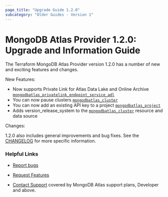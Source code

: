 ```yaml
---
page_title: "Upgrade Guide 1.2.0"
subcategory: "Older Guides - Version 1"
---
```


# MongoDB Atlas Provider 1.2.0: Upgrade and Information Guide

The Terraform MongoDB Atlas Provider version 1.2.0 has a number of new and exciting features and changes.

New Features:

* Now supports Private Link for Atlas Data Lake and Online Archive [`mongodbatlas_privatelink_endpoint_service_adl`](https://registry.terraform.io/providers/mongodb/mongodbatlas/latest/docs/resources/privatelink_endpoint_service_adl)
* You can now pause clusters [`mongodbatlas_cluster`](https://registry.terraform.io/providers/mongodb/mongodbatlas/latest/docs/resources/cluster)
* You can now add an existing API key to a project [`mongodbatlas_project`](https://registry.terraform.io/providers/mongodb/mongodbatlas/latest/docs/resources/project)
* Adds version_release_system to the [`mongodbatlas_cluster`](https://registry.terraform.io/providers/mongodb/mongodbatlas/latest/docs/resources/cluster) resource and data source

Changes:

1.2.0 also includes general improvements and bug fixes. See the [CHANGELOG](https://github.com/mongodb/terraform-provider-mongodbatlas/blob/master/CHANGELOG.md) for more specific information.

### Helpful Links

* [Report bugs](https://github.com/mongodb/terraform-provider-mongodbatlas/issues)

* [Request Features](https://feedback.mongodb.com/forums/924145-atlas?category_id=370723)

* [Contact Support](https://docs.atlas.mongodb.com/support/) covered by MongoDB Atlas support plans, Developer and above.
